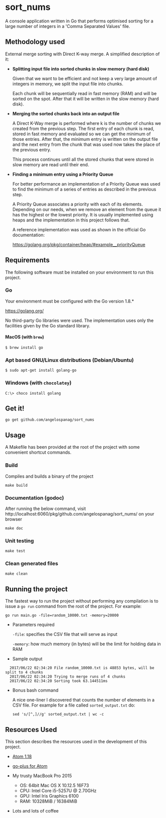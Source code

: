 # sort_nums

A console application written in Go that performs optimised sorting for a large number of integers in a 'Comma Separated Values' file.

## Methodology used

External merge sorting with Direct K-way merge. A simplified description of it:

* **Splitting input file into sorted chunks in slow memory (hard disk)**

  Given that we want to be efficient and not keep a very large amount of integers in memory, we split the input file into chunks.

  Each chunk will be sequentially read in fast memory (RAM) and will be sorted on the spot. After that it will be written in the slow memory (hard disk).

* **Merging the sorted chunks back into an output file**

  A Direct K-Way merge is performed where k is the number of chunks we created from the previous step. The first entry of each chunk is read, stored in fast memory and evaluated so we can get the minimum of those entries. After that, the minimum entry is written on the output file and the next entry from the chunk that was used now takes the place of the previous entry.

  This process continues until all the stored chunks that were stored in slow memory are read until their end.

* **Finding a minimum entry using a Priority Queue**

  For better performance an implementation of a Priority Queue was used to find the minimum of a series of entries as described in the previous step.

  A Priority Queue associates a priority with each of its elements. Depending on our needs, when we remove an element from the queue it has the highest or the lowest priority. It is usually implemented using heaps and the implementation in this project follows that.

  A reference implementation was used as shown in the official Go documentation:

  https://golang.org/pkg/container/heap/#example__priorityQueue

## Requirements
The following software must be installed on your environment to run this project.

### Go
Your environment must be configured with the Go version 1.8.*

https://golang.org/

No third-party Go libraries were used. The implementation uses only the facilities given by the Go standard library.

#### MacOS (with `brew`)

`$ brew install go`

### Apt based GNU/Linux distributions (Debian/Ubuntu)
`$ sudo apt-get install golang-go`

### Windows (with `chocolatey`)

`C:\> choco install golang`

## Get it!

`go get github.com/angelospanag/sort_nums`

## Usage

A Makefile has been provided at the root of the project with some convenient shortcut commands.

### Build
Compiles and builds a binary of the project

`make build`

### Documentation (godoc)
After running the below command, visit http://localhost:6060/pkg/github.com/angelospanag/sort_nums/ on your browser

`make doc`

### Unit testing
`make test`

### Clean generated files
`make clean`

## Running the project

The fastest way to run the project without performing any compilation is to issue a `go run` command from the root of the project. For example:

`go run main.go -file=random_10000.txt -memory=20000`

* Parameters required

  `-file`: specifies the CSV file that will serve as input

  `-memory`: how much memory (in bytes) will be the limit for holding data in RAM

* Sample output
```
  2017/06/22 02:34:20 File random_10000.txt is 48853 bytes, will be split to 4 chunks
  2017/06/22 02:34:20 Trying to merge runs of 4 chunks
  2017/06/22 02:34:20 Sorting took 63.144511ms
```

* Bonus bash command

  A nice one-liner I discovered that counts the number of elements in a CSV file. For example for a file called `sorted_output.txt` do:

  `sed 's/[^,]//g' sorted_output.txt | wc -c`

## Resources Used

This section describes the resources used in the development of this project.

* [Atom 1.18](https://atom.io/)

* [go-plus for Atom](https://atom.io/packages/go-plus)

* My trusty MacBook Pro 2015
  * OS: 64bit Mac OS X 10.12.5 16F73
  * CPU: Intel Core i5-5257U @ 2.70GHz
  * GPU: Intel Iris Graphics 6100
  * RAM: 10328MiB / 16384MiB


* Lots and lots of coffee
